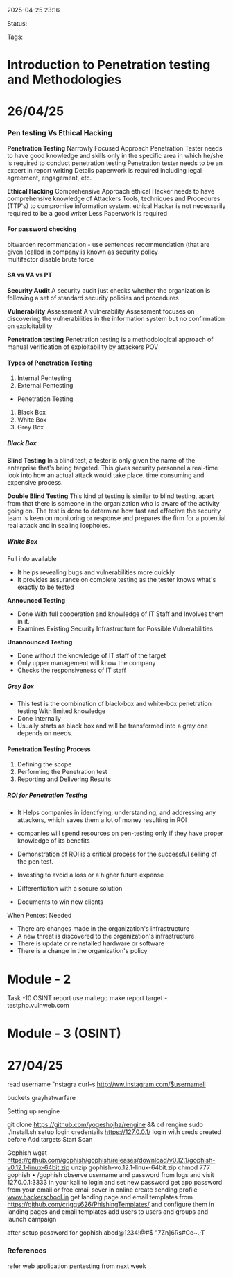 2025-04-25 23:16

Status:

Tags:

# Introduction to Penetration testing and Methodologies


# 26/04/25

### Pen testing Vs Ethical Hacking

**Penetration Testing**
Narrowly Focused Approach Penetration Tester needs to have good knowledge and skills only in the specific area in which he/she is required to conduct penetration testing Penetration tester needs to be an expert in report writing Details paperwork is required including legal agreement, engagement, etc.

**Ethical Hacking**
Comprehensive Approach ethical Hacker needs to have comprehensive knowledge of Attackers Tools, techniques and Procedures (TTP's) to compromise information system. ethical Hacker is not necessarily required to be a good writer Less Paperwork is required

#### For password checking 
bitwarden 
recommendation - use sentences
recommendation  (that are given )called in company is known as security policy  
multifactor 
disable brute force 

#### **SA vs VA vs PT**

**Security Audit**
A security audit just checks whether the organization is following a set of standard security policies and procedures


**Vulnerability**
Assessment A vulnerability Assessment focuses on discovering the vulnerabilities in the information system but no confirmation on exploitability



**Penetration testing**
Penetration testing is a methodological approach of manual verification of exploitability by attackers POV

#### Types of Penetration Testing
1. Internal Pentesting
2. External Pentesting

- Penetration Testing
1. Black Box
2. White Box
3. Grey Box


 ##### **Black Box**  
 
**Blind Testing**
In a blind test, a tester is only given the name of the enterprise that's being targeted.
This gives security personnel a real-time look into how an actual attack would take place. time consuming and expensive process.

**Double Blind Testing**
This kind of testing is similar to blind testing, apart from that there is someone in the organization who is aware of the activity going on. The test is done to determine how fast and effective the security team is keen on monitoring or response and prepares the firm for a potential real attack and in sealing loopholes.

##### White Box

Full info available 
- It helps revealing bugs and vulnerabilities more quickly
- It provides assurance on complete testing as the tester knows what's exactly to be tested

**Announced Testing**
- Done With full cooperation and knowledge of IT Staff and Involves them in it.
- Examines Existing Security Infrastructure for Possible Vulnerabilities

**Unannounced Testing**
- Done without the knowledge of IT staff of the target
- Only upper management will know the company
- Checks the responsiveness of IT staff


##### Grey Box
- This test is the combination of black-box and white-box penetration testing With limited knowledge
- Done Internally
- Usually starts as black box and will be transformed into a grey one depends on needs.


#### Penetration Testing Process
1. Defining the scope
2. Performing the Penetration test
3. Reporting and Delivering Results

##### ROI for Penetration Testing

- It Helps companies in identifying, understanding, and addressing any attackers, which saves them a lot of money resulting in ROl
- companies will spend resources on pen-testing only if they have proper knowledge of its benefits
- Demonstration of ROl is a critical process for the successful selling of the pen test.

- Investing to avoid a loss or a higher future expense
- Differentiation with a secure solution
- Documents to win new clients



When Pentest Needed
-  There are changes made in the organization's infrastructure 
- A new threat is discovered to the organization's infrastructure
- There is update or reinstalled hardware or software
- There is a change in the organization's policy

# Module - 2  


Task -10 OSINT 
report use maltego
make report 
target - testphp.vulnweb.com



# Module - 3 (OSINT)





# 27/04/25



read username
"nstagra
curl-s http://ww.instagram.com/$usernamell

buckets grayhatwarfare

Setting up rengine

git clone https://github.com/yogeshojha/rengine && cd rengine
sudo ./install.sh
setup login credentails
https://127.0.0.1/
login with creds created before
Add targets
Start Scan

Gophish 
wget https://github.com/gophish/gophish/releases/download/v0.12.1/gophish-v0.12.1-linux-64bit.zip
unzip gophish-vo.12.1-linux-64bit.zip
chmod 777 gophish
• /gophish
observe username and password from logs
and visit 127.0.0.1:3333 in your kali to login and set new password
get app password from your email or free email sever in online 
create sending profile
www.hackerschool.in
get landing page and email templates from https://github.com/criggs626/PhishingTemplates/
and configure them in landing pages and email templates
add users to users and groups
and launch campaign


after setup 
password for gophish 
abcd@1234!@#$
"7Zn]6Rs#Ce~.;T
### References
refer web application pentesting from next week 